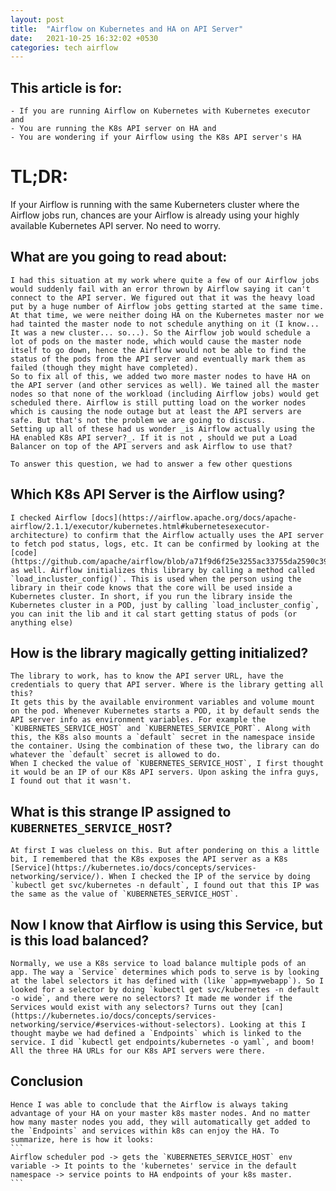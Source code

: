 ```yaml
---
layout: post
title:  "Airflow on Kubernetes and HA on API Server"
date:   2021-10-25 16:32:02 +0530
categories: tech airflow
---
```



## This article is for:
    - If you are running Airflow on Kubernetes with Kubernetes executor and
    - You are running the K8s API server on HA and
    - You are wondering if your Airflow using the K8s API server's HA


# TL;DR:

If your Airflow is running with the same Kuberneters cluster where the Airflow jobs run, chances are your Airflow is already using your highly available Kubernetes API server. No need to worry.

## What are you going to read about:
    I had this situation at my work where quite a few of our Airflow jobs would suddenly fail with an error thrown by Airflow saying it can't connect to the API server. We figured out that it was the heavy load put by a huge number of Airflow jobs getting started at the same time. At that time, we were neither doing HA on the Kubernetes master nor we had tainted the master node to not schedule anything on it (I know... It was a new cluster... so...). So the Airflow job would schedule a lot of pods on the master node, which would cause the master node itself to go down, hence the Airflow would not be able to find the status of the pods from the API server and eventually mark them as failed (though they might have completed).
    So to fix all of this, we added two more master nodes to have HA on the API server (and other services as well). We tained all the master nodes so that none of the workload (including Airflow jobs) would get scheduled there. Airflow is still putting load on the worker nodes which is causing the node outage but at least the API servers are safe. But that's not the problem we are going to discuss.
    Setting up all of these had us wonder _is Airflow actually using the HA enabled K8s API server?_. If it is not , should we put a Load Balancer on top of the API servers and ask Airflow to use that?

    To answer this question, we had to answer a few other questions

## Which K8s API Server is the Airflow using?
    I checked Airflow [docs](https://airflow.apache.org/docs/apache-airflow/2.1.1/executor/kubernetes.html#kubernetesexecutor-architecture) to confirm that the Airflow actually uses the API server to fetch pod status, logs, etc. It can be confirmed by looking at the [code](https://github.com/apache/airflow/blob/a71f9d6f25e3255ac33755da2590c398062db9d1/airflow/providers/cncf/kubernetes/utils/pod_launcher.py#L114) as well. Airflow initializes this library by calling a method called `load_incluster_config()`. This is used when the person using the library in their code knows that the core will be used inside a Kubernetes cluster. In short, if you run the library inside the Kubernetes cluster in a POD, just by calling `load_incluster_config`, you can init the lib and it cal start getting status of pods (or anything else)

## How is the library magically getting initialized?
    The library to work, has to know the API server URL, have the credentials to query that API server. Where is the library getting all this?
    It gets this by the available environment variables and volume mount on the pod. Whenever Kubernetes starts a POD, it by default sends the API server info as environment variables. For example the `KUBERNETES_SERVICE_HOST` and `KUBERNETES_SERVICE_PORT`. Along with this, the K8s also mounts a `default` secret in the namespace inside the container. Using the combination of these two, the library can do whatever the `default` secret is allowed to do.
    When I checked the value of `KUBERNETES_SERVICE_HOST`, I first thought it would be an IP of our K8s API servers. Upon asking the infra guys, I found out that it wasn't.

## What is this strange IP assigned to `KUBERNETES_SERVICE_HOST`?
    At first I was clueless on this. But after pondering on this a little bit, I remembered that the K8s exposes the API server as a K8s [Service](https://kubernetes.io/docs/concepts/services-networking/service/). When I checked the IP of the service by doing `kubectl get svc/kubernetes -n default`, I found out that this IP was the same as the value of `KUBERNETES_SERVICE_HOST`.


## Now I know that Airflow is using this Service, but is this load balanced?
    Normally, we use a K8s service to load balance multiple pods of an app. The way a `Service` determines which pods to serve is by looking at the label selectors it has defined with (like `app=mywebapp`). So I looked for a selector by doing `kubectl get svc/kubernetes -n default -o wide`, and there were no selectors? It made me wonder if the Services would exist with any selectors? Turns out they [can](https://kubernetes.io/docs/concepts/services-networking/service/#services-without-selectors). Looking at this I thought maybe we had defined a `Endpoints` which is linked to the service. I did `kubectl get endpoints/kubernetes -o yaml`, and boom! All the three HA URLs for our K8s API servers were there.

## Conclusion
    Hence I was able to conclude that the Airflow is always taking advantage of your HA on your master k8s master nodes. And no matter how many master nodes you add, they will automatically get added to the `Endpoints` and services within k8s can enjoy the HA. To summarize, here is how it looks:
    ```
    Airflow scheduler pod -> gets the `KUBERNETES_SERVICE_HOST` env variable -> It points to the 'kubernetes' service in the default namespace -> service points to HA endpoints of your k8s master.
    ```

